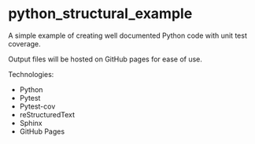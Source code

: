 # python_structural_example

A simple example of creating well documented Python code with unit test coverage. 

Output files will be hosted on GitHub pages for ease of use.

Technologies:
- Python
- Pytest
- Pytest-cov
- reStructuredText
- Sphinx
- GitHub Pages
